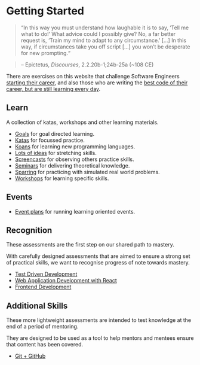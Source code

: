 # Getting Started

> “In this way you must understand how laughable it is to say, ‘Tell me what to do!’
> What advice could I possibly give?
> No, a far better request is,
> ‘Train my mind to adapt to any circumstance.’ […]
> In this way, if circumstances take you off script […]
> you won’t be desperate for new prompting.“

> – Epictetus, _Discourses_, 2.2.20b-1;24b-25a (~108 CE)

There are exercises on this website that challenge Software Engineers [starting their career](https://www.madetech.com/careers/academy), and also those who are writing the [best code of their career, but are still learning every day](https://www.madetech.com/careers/lead-engineer).

## Learn

A collection of katas, workshops and other learning materials.

* [Goals](./goals) for goal directed learning.
* [Katas](./katas) for focussed practice.
* [Koans](./koans) for learning new programming languages.
* [Lots of ideas](./ideas) for stretching skills.
* [Screencasts](./screencasts) for observing others practice skills.
* [Seminars](./seminars) for delivering theoretical knowledge.
* [Sparring](./sparring) for practicing with simulated real world problems.
* [Workshops](./workshops) for learning specific skills.

## Events

* [Event plans](./event-plans) for running learning oriented events.

## Recognition

These assessments are the first step on our shared path to mastery.

With carefully designed assessments that are aimed to ensure a strong set of practical skills, we want to recognise progress of note towards mastery.

* [Test Driven Development](./core-skills/tdd/README.md)
* [Web Application Development with React](./core-skills/web-application-development-with-react/README.md)
* [Frontend Development](./core-skills/frontend-web-development/)

## Additional Skills

These more lightweight assessments are intended to test knowledge at the end of a period of mentoring.

They are designed to be used as a tool to help mentors and mentees ensure that content has been covered.

* [Git + GitHub](./additional-skills/git)
